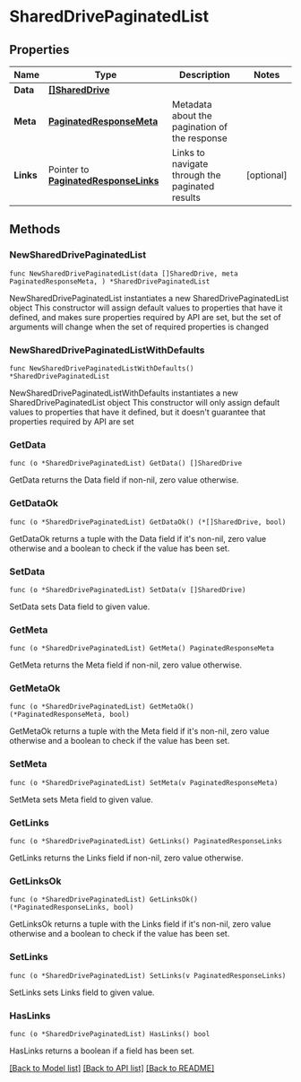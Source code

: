 # SharedDrivePaginatedList

## Properties

Name | Type | Description | Notes
------------ | ------------- | ------------- | -------------
**Data** | [**[]SharedDrive**](SharedDrive.md) |  | 
**Meta** | [**PaginatedResponseMeta**](PaginatedResponseMeta.md) | Metadata about the pagination of the response | 
**Links** | Pointer to [**PaginatedResponseLinks**](PaginatedResponseLinks.md) | Links to navigate through the paginated results | [optional] 

## Methods

### NewSharedDrivePaginatedList

`func NewSharedDrivePaginatedList(data []SharedDrive, meta PaginatedResponseMeta, ) *SharedDrivePaginatedList`

NewSharedDrivePaginatedList instantiates a new SharedDrivePaginatedList object
This constructor will assign default values to properties that have it defined,
and makes sure properties required by API are set, but the set of arguments
will change when the set of required properties is changed

### NewSharedDrivePaginatedListWithDefaults

`func NewSharedDrivePaginatedListWithDefaults() *SharedDrivePaginatedList`

NewSharedDrivePaginatedListWithDefaults instantiates a new SharedDrivePaginatedList object
This constructor will only assign default values to properties that have it defined,
but it doesn't guarantee that properties required by API are set

### GetData

`func (o *SharedDrivePaginatedList) GetData() []SharedDrive`

GetData returns the Data field if non-nil, zero value otherwise.

### GetDataOk

`func (o *SharedDrivePaginatedList) GetDataOk() (*[]SharedDrive, bool)`

GetDataOk returns a tuple with the Data field if it's non-nil, zero value otherwise
and a boolean to check if the value has been set.

### SetData

`func (o *SharedDrivePaginatedList) SetData(v []SharedDrive)`

SetData sets Data field to given value.


### GetMeta

`func (o *SharedDrivePaginatedList) GetMeta() PaginatedResponseMeta`

GetMeta returns the Meta field if non-nil, zero value otherwise.

### GetMetaOk

`func (o *SharedDrivePaginatedList) GetMetaOk() (*PaginatedResponseMeta, bool)`

GetMetaOk returns a tuple with the Meta field if it's non-nil, zero value otherwise
and a boolean to check if the value has been set.

### SetMeta

`func (o *SharedDrivePaginatedList) SetMeta(v PaginatedResponseMeta)`

SetMeta sets Meta field to given value.


### GetLinks

`func (o *SharedDrivePaginatedList) GetLinks() PaginatedResponseLinks`

GetLinks returns the Links field if non-nil, zero value otherwise.

### GetLinksOk

`func (o *SharedDrivePaginatedList) GetLinksOk() (*PaginatedResponseLinks, bool)`

GetLinksOk returns a tuple with the Links field if it's non-nil, zero value otherwise
and a boolean to check if the value has been set.

### SetLinks

`func (o *SharedDrivePaginatedList) SetLinks(v PaginatedResponseLinks)`

SetLinks sets Links field to given value.

### HasLinks

`func (o *SharedDrivePaginatedList) HasLinks() bool`

HasLinks returns a boolean if a field has been set.


[[Back to Model list]](../README.md#documentation-for-models) [[Back to API list]](../README.md#documentation-for-api-endpoints) [[Back to README]](../README.md)


